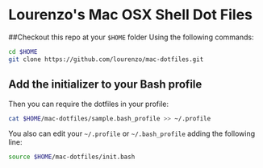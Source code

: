 # Lourenzo's Mac OSX Shell Dot Files

##Checkout this repo at your `$HOME` folder
Using the following commands:
```bash
cd $HOME
git clone https://github.com/lourenzo/mac-dotfiles.git
```

## Add the initializer to your Bash profile


Then you can require the dotfiles in your profile:

```bash
cat $HOME/mac-dotfiles/sample.bash_profile >> ~/.profile
```

You also can edit your `~/.profile` or `~/.bash_profile` adding the following line:

```bash
source $HOME/mac-dotfiles/init.bash
```
